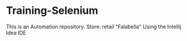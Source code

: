 # Training-Selenium
This is an Automation repository. Store: retail "Falabella"
Using the Intellij Idea IDE
